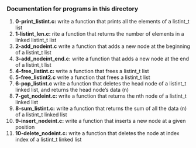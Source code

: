 ### Documentation for programs in this directory
1. **0-print_listint.c:** write a function that prints all the elements of a listint_t list<br />
2. **1-listint_len.c:** rite a function that returns the number of elements in a linked listint_t list<br />
3. **2-add_nodeint.c** write a function that adds a new node at the beginning of a listint_t list<br />
4. **3-add_nodeint_end.c:** write a function that adds a new node at the end of a listint_t list<br />
5. **4-free_listint.c:** write a function that frees a listint_t list<br />
6. **5-free_listint2.c** write a function that frees a listint_t list<br />
7. **6-pop_listint.c** write a function that deletes the head node of a listint_t linked list, and returns the head node’s data (n)
8. **7-get_nodeint.c:** write a function that returns the nth node of a listint_t linked list<br />
9. **8-sum_listint.c:** write a function that returns the sum of all the data (n) of a listint_t linked list<br />
10. **9-insert_nodeint.c:** write a function that inserts a new node at a given position<br />
11. **10-delete_nodeint.c:** write a function that deletes the node at index index of a listint_t linked list
